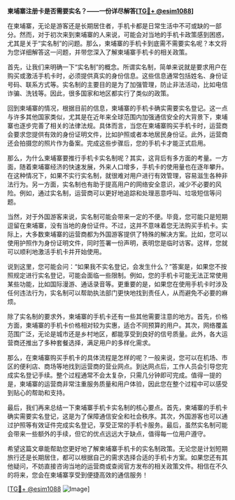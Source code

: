 **柬埔寨注册卡是否需要实名？——一份详尽解答[[TG💪+ @esim1088](https://t.me/s/esim1088)]**

在柬埔寨，无论是游客还是长期居住者，手机卡都是日常生活中不可或缺的一部分。然而，对于初次来到柬埔寨的人来说，可能会对当地的手机卡政策感到困惑，尤其是关于“实名制”的问题。那么，柬埔寨的手机卡到底需不需要实名呢？本文将为您详细解答这一问题，并带您深入了解柬埔寨手机卡的相关政策。

首先，让我们来明确一下“实名制”的概念。所谓实名制，简单来说就是要求用户在购买或激活手机卡时，必须提供真实的身份信息。这些信息通常包括姓名、身份证号码、联系方式等。实名制的主要目的是为了加强管理，防止非法活动，比如电信诈骗、洗钱等。因此，很多国家和地区都实行了类似的政策。

回到柬埔寨的情况，根据目前的信息，柬埔寨的手机卡确实需要实名登记。这一点与许多其他国家类似，尤其是在近年来全球范围内加强通信安全的大背景下，柬埔寨也逐步完善了相关的法律法规。具体而言，当您在柬埔寨购买手机卡时，运营商会要求您提供有效的身份证明文件，比如护照或者本地居民身份证。此外，运营商还会拍摄您的照片作为备案。完成这些步骤后，您的手机卡才能正式启用。

那么，为什么柬埔寨要推行手机卡实名制呢？其实，这背后有多方面的考量。一方面，随着柬埔寨经济的快速发展，外来人口增多，手机卡的使用量也在逐年攀升。在这种情况下，如果不实行实名制，就很难对用户进行有效管理，容易滋生各种非法行为。另一方面，实名制也有助于提高用户的网络安全意识，减少不必要的风险。例如，通过实名制，运营商可以更好地追踪和处理恶意呼叫、垃圾短信等问题。

当然，对于外国游客来说，实名制可能会带来一定的不便。毕竟，您可能只是短期逗留在柬埔寨，没有当地的身份证件。不过，这并不意味着您无法购买手机卡。实际上，大多数柬埔寨的运营商都为外国游客提供了特殊的解决方案。比如，您可以使用护照作为身份证明文件，同时签署一份声明，表明您是临时访客。这样，您就可以顺利地激活手机卡并开始使用。

说到这里，您可能会问：“如果我不实名登记，会发生什么？”答案是，如果您不按照规定进行实名登记，可能会面临一些限制。例如，您的手机卡可能无法正常使用某些功能，比如国际漫游、通话录音等。更重要的是，如果您在使用手机卡时涉及任何违法行为，实名制可以帮助执法部门更快地找到责任人，从而避免不必要的麻烦。

除了实名制的要求外，柬埔寨的手机卡还有一些其他需要注意的地方。首先，价格方面，柬埔寨的手机卡价格相对较为实惠，适合不同预算的用户。其次，网络覆盖范围广泛，无论是城市还是乡村地区，都能享受到良好的信号质量。此外，各大运营商还推出了多种套餐选择，满足用户的多样化需求。

那么，在柬埔寨购买手机卡的具体流程是怎样的呢？一般来说，您可以在机场、市区的便利店、商场等地找到运营商的营业网点。到达网点后，工作人员会引导您完成实名登记手续。整个过程通常不会太复杂，只需几分钟即可完成。值得一提的是，柬埔寨的运营商非常注重服务质量和用户体验，因此您在整个过程中可以感受到贴心的帮助和支持。

最后，我们再来总结一下柬埔寨手机卡实名制的核心要点。首先，柬埔寨的手机卡确实需要实名登记，这是为了保障通信安全和社会秩序。其次，外国游客也可以通过护照等有效证件完成实名登记，享受正常的手机卡服务。最后，虽然实名制可能会带来一些额外的手续，但它的优点远远大于缺点，值得每一位用户遵守。

希望这篇文章能帮助您更好地了解柬埔寨手机卡的实名制政策。无论您是计划短期旅行还是长期居住，都可以根据自己的需求选择合适的手机卡方案。如果您还有其他疑问，不妨直接咨询当地的运营商或查阅官方发布的相关政策文件。相信在不久的将来，您会在柬埔寨享受到便捷高效的通信服务！

[[TG💪+ @esim1088](https://t.me/s/esim1088) ![Image](https://i.postimg.cc/4NQfJmqS/Snipaste-2025-05-13-00-14-12.png)]